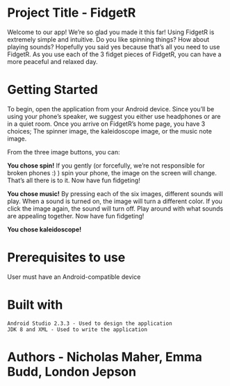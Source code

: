 # Project Title - FidgetR
Welcome to our app! We’re so glad you made it this far! Using FidgetR is extremely simple and intuitive. Do you like spinning things? How about playing sounds? Hopefully you said yes because that’s all you need to use FidgetR. As you use each of the 3 fidget pieces of FidgetR, you can have a more peaceful and relaxed day. 


# Getting Started
To begin, open the application from your Android device. Since you’ll be using your phone’s speaker, we suggest you either use headphones or are in a quiet room. Once you arrive on FidgetR’s home page, you have 3 choices; The spinner image, the kaleidoscope image, or the music note image. 

From the three image buttons, you can:

**You chose spin!** If you gently (or forcefully, we’re not responsible for broken phones :) ) spin your phone, the image on the screen will change. That’s all there is to it. Now have fun fidgeting!

**You chose music!** By pressing each of the six images, different sounds will play. When a sound is turned on, the image will turn a different  color. If you click the image again, the sound will turn off. Play around with what sounds are appealing together. Now have fun fidgeting!

**You chose kaleidoscope!**



# Prerequisites to use
User must have an Android-compatible device

# Built with
	Android Studio 2.3.3 - Used to design the application
	JDK 8 and XML - Used to write the application

# Authors - Nicholas Maher, Emma Budd, London Jepson






